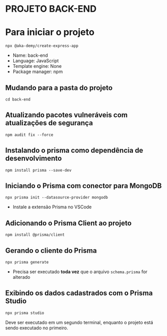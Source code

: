 PROJETO BACK-END
================

# Para iniciar o projeto

`npx @aka-demy/create-express-app`

* Name: back-end
* Language: JavaScript
* Template engine: None
* Package manager: npm

## Mudando para a pasta do projeto

`cd back-end`

## Atualizando pacotes vulneráveis com atualizações de segurança

`npm audit fix --force`

## Instalando o prisma como dependência de desenvolvimento

`npm install prisma --save-dev`

## Iniciando o Prisma com conector para MongoDB

`npx prisma init --datasource-provider mongodb`

* Instale a extensão Prisma no VSCode

## Adicionando o Prisma Client ao projeto

`npm install @prisma/client`

## Gerando o cliente do Prisma

`npx prisma generate`

* Precisa ser executado **toda vez** que o arquivo `schema.prisma` for alterado

## Exibindo os dados cadastrados com o Prisma Studio
`npx prisma studio`

Deve ser executado em um segundo terminal, enquanto o projeto está sendo executado no primeiro.

